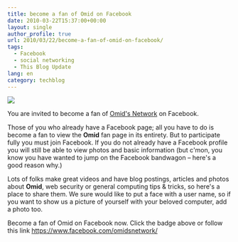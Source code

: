 ```yaml
---
title: become a fan of Omid on Facebook
date: 2010-03-22T15:37:00+00:00
layout: single
author_profile: true
url: 2010/03/22/become-a-fan-of-omid-on-facebook/
tags:
  - Facebook
  - social networking
  - This Blog Update
lang: en
category: techblog
---
```

[![](http://3.bp.blogspot.com/_vaUVXcmC3OI/S6eHnDRVXxI/AAAAAAAABV4/7PvoSIKC2A0/s1600/facebook%20badge.png)](https://www.facebook.com/omidsnetwork/)

You are invited to become a fan of [Omid's Network](https://www.facebook.com/omidsnetwork/) on Facebook.

Those of you who already have a Facebook page; all you have to do is become a fan to view the **Omid** fan page in its entirety. But to participate fully you must join Facebook. If you do not already have a Facebook profile you will still be able to view photos and basic information (but c'mon, you know you have wanted to jump on the Facebook bandwagon &#8211; here's a good reason why.)

Lots of folks make great videos and have blog postings, articles and photos about **Omid**, web security or general computing tips & tricks, so here's a place to share them. We sure would like to put a face with a user name, so if you want to show us a picture of yourself with your beloved computer, add a photo too.

Become a fan of Omid on Facebook now. Click the badge above or follow this link <https://www.facebook.com/omidsnetwork/>